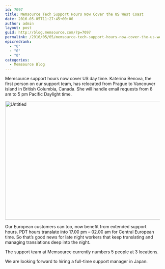 ```yaml
---
id: 7097
title: Memsource Tech Support Hours Now Cover the US West Coast
date: 2016-05-05T11:27:45+00:00
author: admin
layout: post
guid: http://blog.memsource.com/?p=7097
permalink: /2016/05/05/memsource-tech-support-hours-now-cover-the-us-west-coast/
epicredrank:
  - "0"
  - "0"
  - "0"
categories:
  - Memsource Blog
---
```

Memsource support hours now cover US day time. Katerina Benova, the first person on our support team, has relocated from Prague to Vancouver island in British Columbia, Canada. She will handle email requests from 8 am to 5 pm Pacific Daylight time.

<!--more-->

<img class="size-full wp-image-7099 alignnone" src="/wp-content/uploads/2016/05/Untitled.png" alt="Untitled" width="591" height="386" data-id="7099" />

Our European customers can too, now benefit from extended support hours. PDT hours translate into 17.00 pm &#8211; 02.00 am for Central European time. So that&#8217;s good news for late night workers that keep translating and managing translations deep into the night.

The support team at Memsource currently numbers 5 people at 3 locations.

We are looking forward to hiring a full-time support manager in Japan.